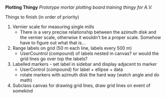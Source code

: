 **Plotting Thingy**
_Prototype mortar plotting board training thingy for A.V._

Things to finish (in order of priority)

1. Vernier scale for measuring single mills
	+ There is a very precise relationship between the azimuth disk
	  and the vernier scale, otherwise it wouldn't be a proper scale.
	  Somehow have to figure out what that is...
2. Range labels on grid (50 m each line, labels every 500 m)
	+ UserCountrol (compound) of labels nested in canvas? or would the grid
	  lines go over top the labels?
3. Labelled markers - set label in sidebar and display adjacent to marker
	+ UserControl (compound) for label + ellipse + data
	+ rotate markers with azimuth disk the hard way (watch angle and do math)
4. Subclass canvas for drawing grid lines, draw grid lines on event of somekind
